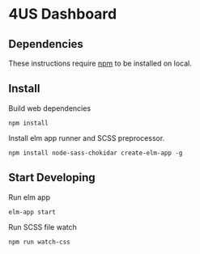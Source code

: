 # 4US Dashboard

## Dependencies
These instructions require [npm](https://nodejs.org/en/) to be installed on local.

## Install
Build web dependencies

```npm install```

Install elm app runner and SCSS preprocessor.

```npm install node-sass-chokidar create-elm-app -g```

## Start Developing

Run elm app

```elm-app start```

Run SCSS file watch

```npm run watch-css```




